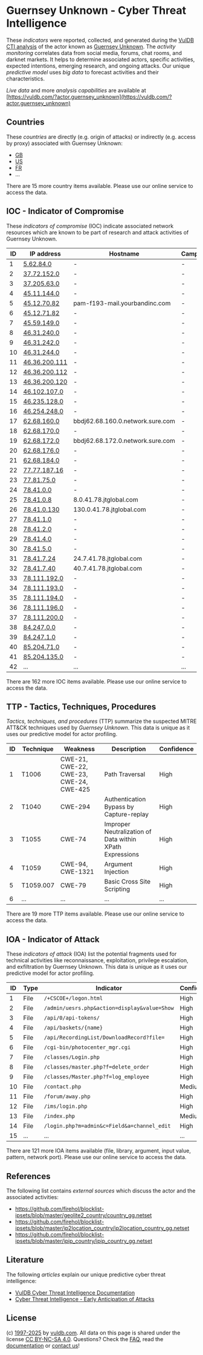 # Guernsey Unknown - Cyber Threat Intelligence

These _indicators_ were reported, collected, and generated during the [VulDB CTI analysis](https://vuldb.com/?kb.cti) of the actor known as [Guernsey Unknown](https://vuldb.com/?actor.guernsey_unknown). The _activity monitoring_ correlates data from social media, forums, chat rooms, and darknet markets. It helps to determine associated actors, specific activities, expected intentions, emerging research, and ongoing attacks. Our unique _predictive model_ uses _big data_ to forecast activities and their characteristics.

_Live data_ and more _analysis capabilities_ are available at [https://vuldb.com/?actor.guernsey_unknown](https://vuldb.com/?actor.guernsey_unknown)

## Countries

These _countries_ are directly (e.g. origin of attacks) or indirectly (e.g. access by proxy) associated with Guernsey Unknown:

* [GB](https://vuldb.com/?country.gb)
* [US](https://vuldb.com/?country.us)
* [FR](https://vuldb.com/?country.fr)
* ...

There are 15 more country items available. Please use our online service to access the data.

## IOC - Indicator of Compromise

These _indicators of compromise_ (IOC) indicate associated network resources which are known to be part of research and attack activities of Guernsey Unknown.

ID | IP address | Hostname | Campaign | Confidence
-- | ---------- | -------- | -------- | ----------
1 | [5.62.84.0](https://vuldb.com/?ip.5.62.84.0) | - | - | High
2 | [37.72.152.0](https://vuldb.com/?ip.37.72.152.0) | - | - | High
3 | [37.205.63.0](https://vuldb.com/?ip.37.205.63.0) | - | - | High
4 | [45.11.144.0](https://vuldb.com/?ip.45.11.144.0) | - | - | High
5 | [45.12.70.82](https://vuldb.com/?ip.45.12.70.82) | pam-f193-mail.yourbandinc.com | - | High
6 | [45.12.71.82](https://vuldb.com/?ip.45.12.71.82) | - | - | High
7 | [45.59.149.0](https://vuldb.com/?ip.45.59.149.0) | - | - | High
8 | [46.31.240.0](https://vuldb.com/?ip.46.31.240.0) | - | - | High
9 | [46.31.242.0](https://vuldb.com/?ip.46.31.242.0) | - | - | High
10 | [46.31.244.0](https://vuldb.com/?ip.46.31.244.0) | - | - | High
11 | [46.36.200.111](https://vuldb.com/?ip.46.36.200.111) | - | - | High
12 | [46.36.200.112](https://vuldb.com/?ip.46.36.200.112) | - | - | High
13 | [46.36.200.120](https://vuldb.com/?ip.46.36.200.120) | - | - | High
14 | [46.102.107.0](https://vuldb.com/?ip.46.102.107.0) | - | - | High
15 | [46.235.128.0](https://vuldb.com/?ip.46.235.128.0) | - | - | High
16 | [46.254.248.0](https://vuldb.com/?ip.46.254.248.0) | - | - | High
17 | [62.68.160.0](https://vuldb.com/?ip.62.68.160.0) | bbdj62.68.160.0.network.sure.com | - | High
18 | [62.68.170.0](https://vuldb.com/?ip.62.68.170.0) | - | - | High
19 | [62.68.172.0](https://vuldb.com/?ip.62.68.172.0) | bbdj62.68.172.0.network.sure.com | - | High
20 | [62.68.176.0](https://vuldb.com/?ip.62.68.176.0) | - | - | High
21 | [62.68.184.0](https://vuldb.com/?ip.62.68.184.0) | - | - | High
22 | [77.77.187.16](https://vuldb.com/?ip.77.77.187.16) | - | - | High
23 | [77.81.75.0](https://vuldb.com/?ip.77.81.75.0) | - | - | High
24 | [78.41.0.0](https://vuldb.com/?ip.78.41.0.0) | - | - | High
25 | [78.41.0.8](https://vuldb.com/?ip.78.41.0.8) | 8.0.41.78.jtglobal.com | - | High
26 | [78.41.0.130](https://vuldb.com/?ip.78.41.0.130) | 130.0.41.78.jtglobal.com | - | High
27 | [78.41.1.0](https://vuldb.com/?ip.78.41.1.0) | - | - | High
28 | [78.41.2.0](https://vuldb.com/?ip.78.41.2.0) | - | - | High
29 | [78.41.4.0](https://vuldb.com/?ip.78.41.4.0) | - | - | High
30 | [78.41.5.0](https://vuldb.com/?ip.78.41.5.0) | - | - | High
31 | [78.41.7.24](https://vuldb.com/?ip.78.41.7.24) | 24.7.41.78.jtglobal.com | - | High
32 | [78.41.7.40](https://vuldb.com/?ip.78.41.7.40) | 40.7.41.78.jtglobal.com | - | High
33 | [78.111.192.0](https://vuldb.com/?ip.78.111.192.0) | - | - | High
34 | [78.111.193.0](https://vuldb.com/?ip.78.111.193.0) | - | - | High
35 | [78.111.194.0](https://vuldb.com/?ip.78.111.194.0) | - | - | High
36 | [78.111.196.0](https://vuldb.com/?ip.78.111.196.0) | - | - | High
37 | [78.111.200.0](https://vuldb.com/?ip.78.111.200.0) | - | - | High
38 | [84.247.0.0](https://vuldb.com/?ip.84.247.0.0) | - | - | High
39 | [84.247.1.0](https://vuldb.com/?ip.84.247.1.0) | - | - | High
40 | [85.204.71.0](https://vuldb.com/?ip.85.204.71.0) | - | - | High
41 | [85.204.135.0](https://vuldb.com/?ip.85.204.135.0) | - | - | High
42 | ... | ... | ... | ...

There are 162 more IOC items available. Please use our online service to access the data.

## TTP - Tactics, Techniques, Procedures

_Tactics, techniques, and procedures_ (TTP) summarize the suspected MITRE ATT&CK techniques used by _Guernsey Unknown_. This data is unique as it uses our predictive model for actor profiling.

ID | Technique | Weakness | Description | Confidence
-- | --------- | -------- | ----------- | ----------
1 | T1006 | CWE-21, CWE-22, CWE-23, CWE-24, CWE-425 | Path Traversal | High
2 | T1040 | CWE-294 | Authentication Bypass by Capture-replay | High
3 | T1055 | CWE-74 | Improper Neutralization of Data within XPath Expressions | High
4 | T1059 | CWE-94, CWE-1321 | Argument Injection | High
5 | T1059.007 | CWE-79 | Basic Cross Site Scripting | High
6 | ... | ... | ... | ...

There are 19 more TTP items available. Please use our online service to access the data.

## IOA - Indicator of Attack

These _indicators of attack_ (IOA) list the potential fragments used for technical activities like reconnaissance, exploitation, privilege escalation, and exfiltration by Guernsey Unknown. This data is unique as it uses our predictive model for actor profiling.

ID | Type | Indicator | Confidence
-- | ---- | --------- | ----------
1 | File | `/+CSCOE+/logon.html` | High
2 | File | `/admin/uesrs.php&action=display&value=Show` | High
3 | File | `/api/0/api-tokens/` | High
4 | File | `/api/baskets/{name}` | High
5 | File | `/api/RecordingList/DownloadRecord?file=` | High
6 | File | `/cgi-bin/photocenter_mgr.cgi` | High
7 | File | `/classes/Login.php` | High
8 | File | `/classes/master.php?f=delete_order` | High
9 | File | `/classes/Master.php?f=log_employee` | High
10 | File | `/contact.php` | Medium
11 | File | `/forum/away.php` | High
12 | File | `/ims/login.php` | High
13 | File | `/index.php` | Medium
14 | File | `/login.php?m=admin&c=Field&a=channel_edit` | High
15 | ... | ... | ...

There are 121 more IOA items available (file, library, argument, input value, pattern, network port). Please use our online service to access the data.

## References

The following list contains _external sources_ which discuss the actor and the associated activities:

* https://github.com/firehol/blocklist-ipsets/blob/master/geolite2_country/country_gg.netset
* https://github.com/firehol/blocklist-ipsets/blob/master/ip2location_country/ip2location_country_gg.netset
* https://github.com/firehol/blocklist-ipsets/blob/master/ipip_country/ipip_country_gg.netset

## Literature

The following _articles_ explain our unique predictive cyber threat intelligence:

* [VulDB Cyber Threat Intelligence Documentation](https://vuldb.com/?kb.cti)
* [Cyber Threat Intelligence - Early Anticipation of Attacks](https://www.scip.ch/en/?labs.20201022)

## License

(c) [1997-2025](https://vuldb.com/?kb.changelog) by [vuldb.com](https://vuldb.com/?kb.about). All data on this page is shared under the license [CC BY-NC-SA 4.0](https://creativecommons.org/licenses/by-nc-sa/4.0/). Questions? Check the [FAQ](https://vuldb.com/?kb.faq), read the [documentation](https://vuldb.com/?kb) or [contact us](https://vuldb.com/?contact)!
